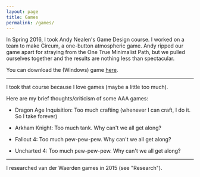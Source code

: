 ```yaml
---
layout: page
title: Games
permalink: /games/
---
```


In Spring 2016, I took Andy Nealen's Game Design course. I worked on a team to make Circum, a one-button atmospheric game. Andy ripped our game apart for straying from the One True Minimalist Path, but we pulled ourselves together and the results are nothing less than spectacular.

You can download the (Windows) game [here](http://gamejolt.com/games/circum/153034).

---

I took that course because I love games (maybe a little too much).

Here are my brief thoughts/criticism of some AAA games:

* Dragon Age Inquisition: Too much crafting (whenever I can craft, I do it. So I take forever)

* Arkham Knight: Too much tank. Why can't we all get along?

* Fallout 4: Too much pew-pew-pew. Why can't we all get along?

* Uncharted 4: Too much pew-pew-pew. Why can't we all get along?

---

I researched van der Waerden games in 2015 (see "Research").
